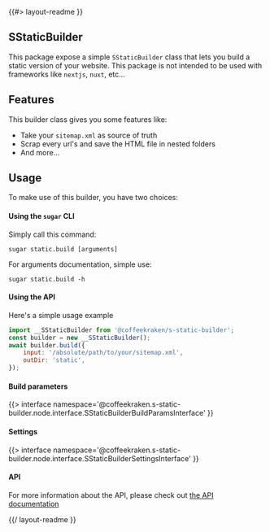 <!--
/**
 * @name            README
 * @namespace       doc
 * @type            Markdown
 * @platform        md
 * @status          stable
 * @menu            Documentation           /doc/readme
 *
 * @see         https://www.npmjs.com/package/favicons
 * @since           2.0.0
 * @author    Olivier Bossel <olivier.bossel@gmail.com> (https://coffeekraken.io)
 */
-->

{{#> layout-readme }}

## SStaticBuilder

This package expose a simple `SStaticBuilder` class that lets you build a static version of your website.
This package is not intended to be used with frameworks like `nextjs`, `nuxt`, etc...

## Features

This builder class gives you some features like:

-   Take your `sitemap.xml` as source of truth
-   Scrap every url's and save the HTML file in nested folders
-   And more...

## Usage

To make use of this builder, you have two choices:

#### Using the `sugar` CLI

Simply call this command:

```shell
sugar static.build [arguments]
```

For arguments documentation, simple use:

```shell
sugar static.build -h
```

#### Using the API

Here's a simple usage example

```js
import __SStaticBuilder from '@coffeekraken/s-static-builder';
const builder = new __SStaticBuilder();
await builder.build({
    input: '/absolute/path/to/your/sitemap.xml',
    outDir: 'static',
});
```

#### Build parameters

{{> interface namespace='@coffeekraken.s-static-builder.node.interface.SStaticBuilderBuildParamsInterface' }}

#### Settings

{{> interface namespace='@coffeekraken.s-static-builder.node.interface.SStaticBuilderSettingsInterface' }}

#### API

For more information about the API, please check out [the API documentation](/api/@coffeekraken.s-static-builder.node.SStaticBuilder)

{{/ layout-readme }}
